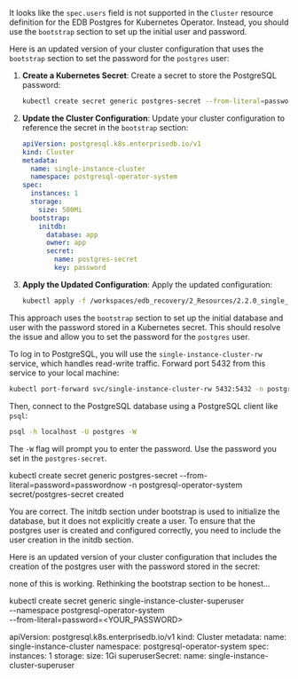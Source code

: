 It looks like the `spec.users` field is not supported in the `Cluster` resource definition for the EDB Postgres for Kubernetes Operator. Instead, you should use the `bootstrap` section to set up the initial user and password.

Here is an updated version of your cluster configuration that uses the `bootstrap` section to set the password for the `postgres` user:

1. **Create a Kubernetes Secret**:
   Create a secret to store the PostgreSQL password:

   ```bash
   kubectl create secret generic postgres-secret --from-literal=password=password -n postgresql-operator-system
   ```

2. **Update the Cluster Configuration**:
   Update your cluster configuration to reference the secret in the `bootstrap` section:

   ```yaml
   apiVersion: postgresql.k8s.enterprisedb.io/v1
   kind: Cluster
   metadata:
     name: single-instance-cluster
     namespace: postgresql-operator-system
   spec:
     instances: 1
     storage:
       size: 500Mi
     bootstrap:
       initdb:
         database: app
         owner: app
         secret:
           name: postgres-secret
           key: password
   ```

3. **Apply the Updated Configuration**:
   Apply the updated configuration:

   ```bash
   kubectl apply -f /workspaces/edb_recovery/2_Resources/2.2.0_single_instance_cluster.yaml
   ```

This approach uses the `bootstrap` section to set up the initial database and user with the password stored in a Kubernetes secret. This should resolve the issue and allow you to set the password for the `postgres` user.

To log in to PostgreSQL, you will use the `single-instance-cluster-rw` service, which handles read-write traffic. Forward port 5432 from this service to your local machine:

```bash
kubectl port-forward svc/single-instance-cluster-rw 5432:5432 -n postgresql-operator-system
```

Then, connect to the PostgreSQL database using a PostgreSQL client like `psql`:

```bash
psql -h localhost -U postgres -W
```

The `-W` flag will prompt you to enter the password. Use the password you set in the `postgres-secret`.

kubectl create secret generic postgres-secret --from-literal=password=passwordnow -n postgresql-operator-system
secret/postgres-secret created


You are correct. The initdb section under bootstrap is used to initialize the database, but it does not explicitly create a user. To ensure that the postgres user is created and configured correctly, you need to include the user creation in the initdb section.

Here is an updated version of your cluster configuration that includes the creation of the postgres user with the password stored in the secret:

none of this is working. Rethinking the bootstrap section to be honest...

kubectl create secret generic single-instance-cluster-superuser \
  --namespace postgresql-operator-system \
  --from-literal=password=<YOUR_PASSWORD>

apiVersion: postgresql.k8s.enterprisedb.io/v1
kind: Cluster
metadata:
  name: single-instance-cluster
  namespace: postgresql-operator-system
spec:
  instances: 1
  storage:
    size: 1Gi
  superuserSecret:
    name: single-instance-cluster-superuser